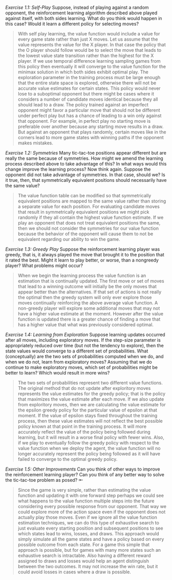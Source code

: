 *Exercise 1.1: Self-Play* Suppose, instead of playing against a random opponent, the
reinforcement learning algorithm described above played against itself, with both sides
learning. What do you think would happen in this case? Would it learn a different policy
for selecting moves?
> With self play learning, the value function would include a value for every game state rather than just X moves.  Let us assume that the value represents the value for the X player.  In that case the policy that the O player should follow would be to select the move that leads to the lowest value state transition rather than the highest for the X player.  If we use temporal difference learning sampling games from this policy then eventually it will converge to the value function for the minimax solution in which both sides exhibit optimal play.  The exploration parameter in the training process must be large enough that the entire state space is explored, otherwise there will not be accurate value estimates for certain states.  This policy would never lose to a suboptimal opponent but there might be cases where it considers a number of candidate moves identical because they all should lead to a draw.  The policy trained against an imperfect opponent might favor a particular move that should not be different under perfect play but has a chance of leading to a win only against that opponent.  For example, in perfect play no starting move is preferable over another because any starting move results in a draw.  But against an opponent that plays randomly, certain moves like in the corners lead to more game states with winning paths if the opponent makes mistakes.

*Exercise 1.2: Symmetries* Many tic-tac-toe positions appear different but are really
the same because of symmetries. How might we amend the learning process described
above to take advantage of this? In what ways would this change improve the learning
process? Now think again. Suppose the opponent did not take advantage of symmetries.
In that case, should we? Is it true, then, that symmetrically equivalent positions should
necessarily have the same value?
> The value function table can be modified so that symmetrically equivalent positions are mapped to the same value rather than storing a separate value for each position.  For evaluating candidate moves that result in symmetrically equivalent positions we might pick randomly if they all contain the highest value function estimate.  If we play an opponent that does not treat equivalent positions the same, then we should not consider the symmetries for our value function because the behavior of the opponent will cause them to not be equivalent regarding our ability to win the game.

*Exercise 1.3: Greedy Play* Suppose the reinforcement learning player was greedy, that is,
it always played the move that brought it to the position that it rated the best. Might it 
learn to play better, or worse, than a nongreedy player? What problems might occur?
> When we begin the learning process the value function is an estimation that is continually updated.  The first move or set of moves that lead to a winning outcome will initially be the only moves that appear better than the alternatives.  If that set of actions is not really the optimal then the greedy system will only ever explore those moves continually reinforcing the above average value function.  A non-greedy player will explore some additional moves that may not have a higher value estimate at the moment.  However after the value function is updated there is a greater chance of finding a move that has a higher value that what was previously considered optimal.

*Exercise 1.4: Learning from Exploration* Suppose learning updates occurred after all
moves, including exploratory moves. If the step-size parameter is appropriately reduced
over time (but not the tendency to explore), then the state values would converge to
a different set of probabilities. What (conceptually) are the two sets of probabilities
computed when we do, and when we do not, learn from exploratory moves? Assuming
that we do continue to make exploratory moves, which set of probabilities might be better
to learn? Which would result in more wins?
> The two sets of probabilities represent two different value functions.  The original method that do not update after exploritory moves represents the value estimates for the greedy policy; that is the policy that maximizes the value estimate after each move.  If we also update from exploritory moves, then we are calculating the value estimate for the epsilon greedy policy for the particular value of epsilon at that moment.  If the value of epsilon stays fixed throughout the training process, then these value estimates will not reflect the best possible policy known at that point in the training process.  It will more accurately reflect the value of the policy being followed during learning, but it will result in a worse final policy with fewer wins.  Also, if we play to eventually follow the greedy policy with respect to the value function when we deploy the agent, the value function will no longer accurately represent the policy being followed as it will have failed to converge to the optimal greedy policy.

*Exercise 1.5: Other Improvements* Can you think of other ways to improve the reinforcement
learning player? Can you think of any better way to solve the tic-tac-toe problem
as posed? ⇤
> Since the game is very simple, rather than estimating the value function and updating it with one forward step perhaps we could see what happens to the value function multiple steps into the future considering every possible response from our opponent.  That way we could explore more of the action space even if the opponent does not actually play those moves.  Even if we ignore all the value function estimation techniques, we can do this type of exhaustive search to just evaluate every starting position and subsequent positions to see which states lead to wins, losses, and draws.  This approach would simply simulate all the game states and have a policy based on every possible outcome from each state.  For a game this simple that approach is possible, but for games with many more states such an exhaustive search is intractable.  Also having a different reward assigned to draws and losses would help an agent distinguish between the two outcomes.  It may not increase the win rate, but it could avoid losses in cases where a draw is possible. 